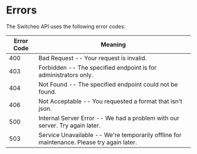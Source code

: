 # Errors

The Switcheo API uses the following error codes:

Error Code | Meaning
---------- | -------
400 | Bad Request -- Your request is invalid.
403 | Forbidden -- The specified endpoint is for administrators only.
404 | Not Found -- The specified endpoint could not be found.
406 | Not Acceptable -- You requested a format that isn't json.
500 | Internal Server Error -- We had a problem with our server. Try again later.
503 | Service Unavailable -- We're temporarily offline for maintenance. Please try again later.
